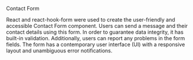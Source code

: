 Contact Form

React and react-hook-form were used to create the user-friendly and accessible Contact Form component. Users can send a message and their contact details using this form. In order to guarantee data integrity, it has built-in validation. Additionally, users can report any problems in the form fields. The form has a contemporary user interface (UI) with a responsive layout and unambiguous error notifications.

